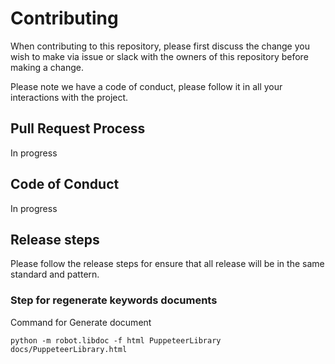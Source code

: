 # Contributing

When contributing to this repository, please first discuss the change you wish to make via issue 
or slack with the owners of this repository before making a change. 

Please note we have a code of conduct, please follow it in all your interactions with the project.

## Pull Request Process
In progress

## Code of Conduct
In progress

## Release steps
Please follow the release steps for ensure that all release will be in the same standard and pattern.

### Step for regenerate keywords documents  
Command for Generate document

    python -m robot.libdoc -f html PuppeteerLibrary docs/PuppeteerLibrary.html


